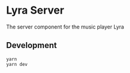 # Lyra Server

The server component for the music player Lyra

## Development

```
yarn
yarn dev
```

